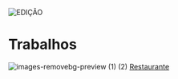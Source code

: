 ![EDIÇÃO](https://github.com/FernandoCMFilho/POO/assets/54756245/890043a8-1eb1-404a-8239-d8ce8eafb998)
# Trabalhos
![images-removebg-preview (1) (2)](https://github.com/FernandoCMFilho/POO/assets/54756245/7ca3a8bf-f9b4-4f0a-b230-18bef6e90b8d) [Restaurante](https://github.com/FernandoCMFilho/POO/blob/main/Restaurante.md)

